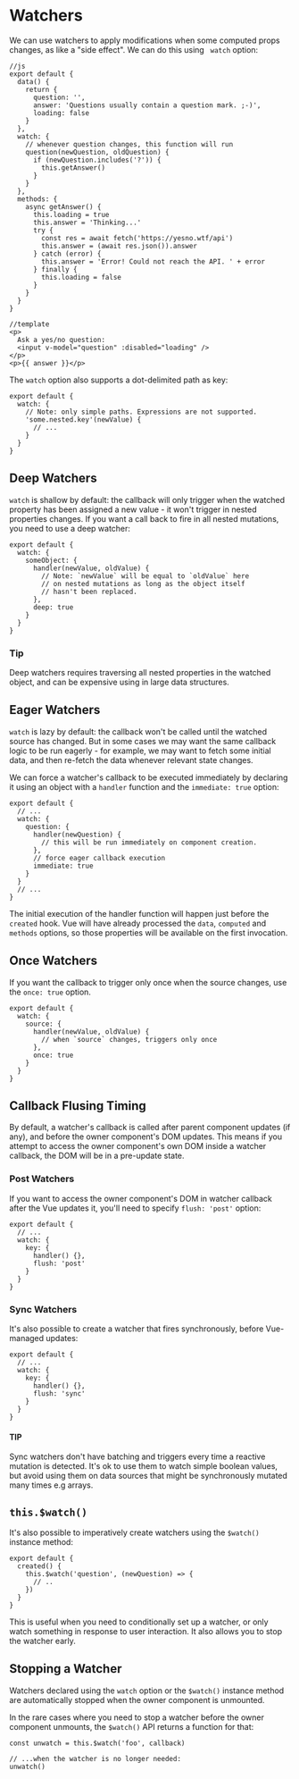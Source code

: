 # Watchers

We can use watchers to apply modifications when some computed props changes, as like a "side effect". We can do this using ``` watch``` option:

```
//js
export default {
  data() {
    return {
      question: '',
      answer: 'Questions usually contain a question mark. ;-)',
      loading: false
    }
  },
  watch: {
    // whenever question changes, this function will run
    question(newQuestion, oldQuestion) {
      if (newQuestion.includes('?')) {
        this.getAnswer()
      }
    }
  },
  methods: {
    async getAnswer() {
      this.loading = true
      this.answer = 'Thinking...'
      try {
        const res = await fetch('https://yesno.wtf/api')
        this.answer = (await res.json()).answer
      } catch (error) {
        this.answer = 'Error! Could not reach the API. ' + error
      } finally {
        this.loading = false
      }
    }
  }
}

//template
<p>
  Ask a yes/no question:
  <input v-model="question" :disabled="loading" />
</p>
<p>{{ answer }}</p>
```

The ```watch``` option also supports a dot-delimited path as key: 

```
export default {
  watch: {
    // Note: only simple paths. Expressions are not supported.
    'some.nested.key'(newValue) {
      // ...
    }
  }
} 
```

## Deep Watchers

```watch``` is shallow by default: the callback will only trigger when the watched property has been assigned a new value - it won't trigger in nested properties changes. If you want a call back to fire in all nested mutations, you need to use a deep watcher:

```
export default {
  watch: {
    someObject: {
      handler(newValue, oldValue) {
        // Note: `newValue` will be equal to `oldValue` here
        // on nested mutations as long as the object itself
        // hasn't been replaced.
      },
      deep: true
    }
  }
} 
```

### Tip

Deep watchers requires traversing all nested properties in the watched object, and can be expensive using in large data structures. 

## Eager Watchers

```watch``` is lazy by default: the callback won't be called until the watched source has changed. But in some cases we may want the same callback logic to be run eagerly - for example, we may want to fetch some initial data, and then re-fetch the data whenever relevant state changes.

We can force a watcher's callback to be executed immediately by declaring it using an object with a ```handler``` function and the ```immediate: true``` option:

```
export default {
  // ...
  watch: {
    question: {
      handler(newQuestion) {
        // this will be run immediately on component creation.
      },
      // force eager callback execution
      immediate: true
    }
  }
  // ...
} 
```

The initial execution of the handler function will happen just before the ```created``` hook. Vue will have already processed the ```data```, ```computed``` and ```methods``` options, so those properties will be available on the first invocation.

## Once Watchers

If you want the callback to trigger only once when the source changes, use the ```once: true``` option.

```
export default {
  watch: {
    source: {
      handler(newValue, oldValue) {
        // when `source` changes, triggers only once
      },
      once: true
    }
  }
} 
```

## Callback Flusing Timing

By default, a watcher's callback is called after parent component updates (if any), and before the owner component's DOM updates. This means if you attempt to access the owner component's own DOM inside a watcher callback, the DOM will be in a pre-update state.

### Post Watchers

If you want to access the owner component's DOM in watcher callback after the Vue updates it, you'll need to specify ```flush: 'post'``` option: 

```
export default {
  // ...
  watch: {
    key: {
      handler() {},
      flush: 'post'
    }
  }
} 
```

### Sync Watchers

It's also possible to create a watcher that fires synchronously, before Vue-managed updates:

``` 
export default {
  // ...
  watch: {
    key: {
      handler() {},
      flush: 'sync'
    }
  }
}
```

#### TIP

Sync watchers don't have batching and triggers every time a reactive mutation is detected. It's ok to use them to watch simple boolean values, but avoid using them on data sources that might be synchronously mutated many times e.g arrays.

## ```this.$watch()```

It's also possible to imperatively create watchers using the ```$watch()``` instance method:

``` 
export default {
  created() {
    this.$watch('question', (newQuestion) => {
      // ..
    })
  }
}
```

This is useful when you need to conditionally set up a watcher, or only watch something in response to user interaction. It also allows you to stop the watcher early.

## Stopping a Watcher

Watchers declared using the ```watch``` option or the ```$watch()``` instance method are automatically stopped when the owner component is unmounted.

In the rare cases where you need to stop a watcher before the owner component unmounts, the ```$watch()``` API returns a function for that: 

```
const unwatch = this.$watch('foo', callback)

// ...when the watcher is no longer needed:
unwatch() 
```
